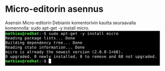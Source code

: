# Micro-editorin asennus
Asensin Micro-editorin Debianin komentorivin kautta seuraavalla komennolla: sudo apt-get -y install micro.
![Add file: Upload](micro-install.png)
